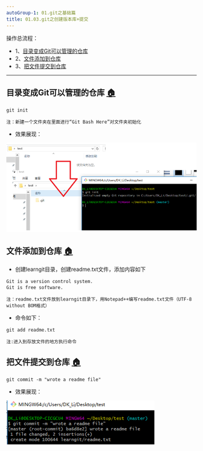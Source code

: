 ```yaml
---
autoGroup-1: 01.git之基础篇
title: 01.03.git之创建版本库+提交
---
```


操作总流程：
- 1、[目录变成Git可以管理的仓库](#git-01)
- 2、[文件添加到仓库](#git-02)
- 3、[把文件提交到仓库](#git-03)

----------

## 目录变成Git可以管理的仓库 <a name="git-01" href="#" >:house:</a>

```shell
git init
```
`注：新建一个文件夹在里面进行“Git Bash Here”对文件夹初始化`

- 效果展现：

![](./image/01.03-1.png)

## 文件添加到仓库 <a name="git-02" href="#" >:house:</a>

- 创建learngit目录，创建readme.txt文件，添加内容如下

```shell
Git is a version control system.
Git is free software.
```

`注：readme.txt文件放到learngit目录下，用Notepad++编写readme.txt文件（UTF-8 without BOM格式）`

- 命令如下：

```shell
git add readme.txt
```

`注:进入到存放文件的地方执行命令`

## 把文件提交到仓库  <a name="git-03" href="#" >:house:</a>

```shell
git commit -m "wrote a readme file"
```

- 效果展现：

![image](./image/01.03-2.png)